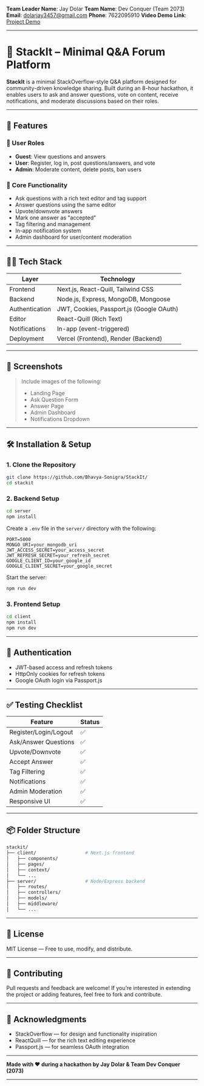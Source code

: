 **Team Leader Name**: Jay Dolar
**Team Name**: Dev Conquer (Team 2073)
**Email**: [dolarjay3457@gmail.com](mailto:dolarjay3457@gmail.com)
**Phone**: 7622095910
**Video Demo Link**: [Project Demo](https://drive.google.com/drive/folders/1GHpGb3xBaGjGJVrqT3aUhQZJYpHmLENV?usp=sharing)

---

# 🧠 StackIt – Minimal Q\&A Forum Platform

**StackIt** is a minimal StackOverflow-style Q\&A platform designed for community-driven knowledge sharing. Built during an 8-hour hackathon, it enables users to ask and answer questions, vote on content, receive notifications, and moderate discussions based on their roles.

---

## 🚀 Features

### 👥 User Roles

* **Guest**: View questions and answers
* **User**: Register, log in, post questions/answers, and vote
* **Admin**: Moderate content, delete posts, ban users

### 📝 Core Functionality

* Ask questions with a rich text editor and tag support
* Answer questions using the same editor
* Upvote/downvote answers
* Mark one answer as "accepted"
* Tag filtering and management
* In-app notification system
* Admin dashboard for user/content moderation

---

## 🧑‍💻 Tech Stack

| Layer          | Technology                               |
| -------------- | ---------------------------------------- |
| Frontend       | Next.js, React-Quill, Tailwind CSS       |
| Backend        | Node.js, Express, MongoDB, Mongoose      |
| Authentication | JWT, Cookies, Passport.js (Google OAuth) |
| Editor         | React-Quill (Rich Text)                  |
| Notifications  | In-app (event-triggered)                 |
| Deployment     | Vercel (Frontend), Render (Backend)      |

---

## 📸 Screenshots

> Include images of the following:
>
> * Landing Page
> * Ask Question Form
> * Answer Page
> * Admin Dashboard
> * Notifications Dropdown

---

## 🛠 Installation & Setup

### 1. Clone the Repository

```bash
git clone https://github.com/Bhavya-Sonigra/StackIt/
cd stackit
```

### 2. Backend Setup

```bash
cd server
npm install
```

Create a `.env` file in the `server/` directory with the following:

```env
PORT=5000
MONGO_URI=your_mongodb_uri
JWT_ACCESS_SECRET=your_access_secret
JWT_REFRESH_SECRET=your_refresh_secret
GOOGLE_CLIENT_ID=your_google_id
GOOGLE_CLIENT_SECRET=your_google_secret
```

Start the server:

```bash
npm run dev
```

### 3. Frontend Setup

```bash
cd client
npm install
npm run dev
```

---

## 🔐 Authentication

* JWT-based access and refresh tokens
* HttpOnly cookies for refresh tokens
* Google OAuth login via Passport.js

---

## ✅ Testing Checklist

| Feature               | Status |
| --------------------- | ------ |
| Register/Login/Logout | ✅      |
| Ask/Answer Questions  | ✅      |
| Upvote/Downvote       | ✅      |
| Accept Answer         | ✅      |
| Tag Filtering         | ✅      |
| Notifications         | ✅      |
| Admin Moderation      | ✅      |
| Responsive UI         | ✅      |

---

## 📦 Folder Structure

```bash
stackit/
├── client/                  # Next.js frontend
│   ├── components/
│   ├── pages/
│   ├── context/
│   └── ...
├── server/                  # Node/Express backend
│   ├── routes/
│   ├── controllers/
│   ├── models/
│   ├── middleware/
│   └── ...
```

---

## 📄 License

MIT License — Free to use, modify, and distribute.

---

## 🤝 Contributing

Pull requests and feedback are welcome! If you’re interested in extending the project or adding features, feel free to fork and contribute.

---

## 🙌 Acknowledgments

* StackOverflow — for design and functionality inspiration
* ReactQuill — for the rich text editing experience
* Passport.js — for seamless OAuth integration

---

**Made with ❤ during a hackathon by Jay Dolar & Team Dev Conquer (2073)**

---
